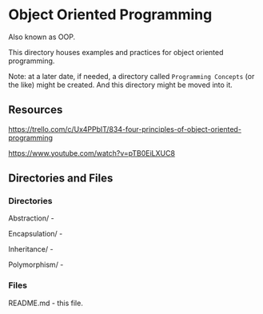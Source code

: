 # Object Oriented Programming

Also known as OOP.

This directory houses examples and practices for object oriented programming.

Note: at a later date, if needed, a directory called `Programming Concepts` (or the like) might be created. And this directory might be moved into it.

## Resources
https://trello.com/c/Ux4PPblT/834-four-principles-of-object-oriented-programming

https://www.youtube.com/watch?v=pTB0EiLXUC8

## Directories and Files

### Directories

Abstraction/ - 

Encapsulation/ - 

Inheritance/ - 

Polymorphism/ - 

### Files

README.md - this file.